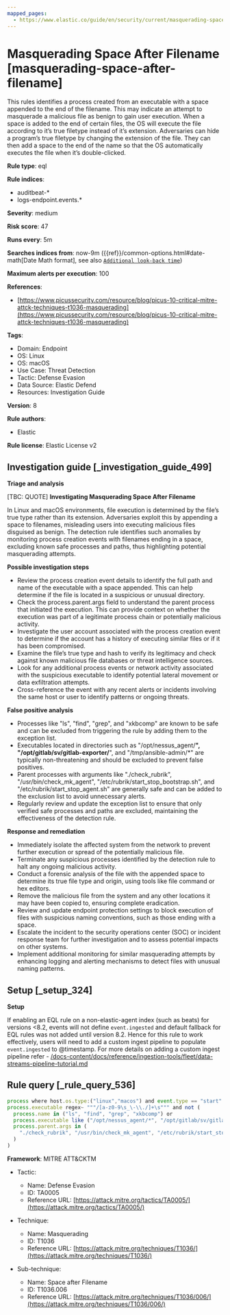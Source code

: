 ```yaml
---
mapped_pages:
  - https://www.elastic.co/guide/en/security/current/masquerading-space-after-filename.html
---
```


# Masquerading Space After Filename [masquerading-space-after-filename]

This rules identifies a process created from an executable with a space appended to the end of the filename. This may indicate an attempt to masquerade a malicious file as benign to gain user execution. When a space is added to the end of certain files, the OS will execute the file according to it’s true filetype instead of it’s extension. Adversaries can hide a program’s true filetype by changing the extension of the file. They can then add a space to the end of the name so that the OS automatically executes the file when it’s double-clicked.

**Rule type**: eql

**Rule indices**:

* auditbeat-*
* logs-endpoint.events.*

**Severity**: medium

**Risk score**: 47

**Runs every**: 5m

**Searches indices from**: now-9m ({{ref}}/common-options.html#date-math[Date Math format], see also [`Additional look-back time`](docs-content://solutions/security/detect-and-alert/create-detection-rule.md#rule-schedule))

**Maximum alerts per execution**: 100

**References**:

* [https://www.picussecurity.com/resource/blog/picus-10-critical-mitre-attck-techniques-t1036-masquerading](https://www.picussecurity.com/resource/blog/picus-10-critical-mitre-attck-techniques-t1036-masquerading)

**Tags**:

* Domain: Endpoint
* OS: Linux
* OS: macOS
* Use Case: Threat Detection
* Tactic: Defense Evasion
* Data Source: Elastic Defend
* Resources: Investigation Guide

**Version**: 8

**Rule authors**:

* Elastic

**Rule license**: Elastic License v2

## Investigation guide [_investigation_guide_499]

**Triage and analysis**

[TBC: QUOTE]
**Investigating Masquerading Space After Filename**

In Linux and macOS environments, file execution is determined by the file’s true type rather than its extension. Adversaries exploit this by appending a space to filenames, misleading users into executing malicious files disguised as benign. The detection rule identifies such anomalies by monitoring process creation events with filenames ending in a space, excluding known safe processes and paths, thus highlighting potential masquerading attempts.

**Possible investigation steps**

* Review the process creation event details to identify the full path and name of the executable with a space appended. This can help determine if the file is located in a suspicious or unusual directory.
* Check the process.parent.args field to understand the parent process that initiated the execution. This can provide context on whether the execution was part of a legitimate process chain or potentially malicious activity.
* Investigate the user account associated with the process creation event to determine if the account has a history of executing similar files or if it has been compromised.
* Examine the file’s true type and hash to verify its legitimacy and check against known malicious file databases or threat intelligence sources.
* Look for any additional process events or network activity associated with the suspicious executable to identify potential lateral movement or data exfiltration attempts.
* Cross-reference the event with any recent alerts or incidents involving the same host or user to identify patterns or ongoing threats.

**False positive analysis**

* Processes like "ls", "find", "grep", and "xkbcomp" are known to be safe and can be excluded from triggering the rule by adding them to the exception list.
* Executables located in directories such as "/opt/nessus_agent/**", "/opt/gitlab/sv/gitlab-exporter/**", and "/tmp/ansible-admin/*" are typically non-threatening and should be excluded to prevent false positives.
* Parent processes with arguments like "./check_rubrik", "/usr/bin/check_mk_agent", "/etc/rubrik/start_stop_bootstrap.sh", and "/etc/rubrik/start_stop_agent.sh" are generally safe and can be added to the exclusion list to avoid unnecessary alerts.
* Regularly review and update the exception list to ensure that only verified safe processes and paths are excluded, maintaining the effectiveness of the detection rule.

**Response and remediation**

* Immediately isolate the affected system from the network to prevent further execution or spread of the potentially malicious file.
* Terminate any suspicious processes identified by the detection rule to halt any ongoing malicious activity.
* Conduct a forensic analysis of the file with the appended space to determine its true file type and origin, using tools like file command or hex editors.
* Remove the malicious file from the system and any other locations it may have been copied to, ensuring complete eradication.
* Review and update endpoint protection settings to block execution of files with suspicious naming conventions, such as those ending with a space.
* Escalate the incident to the security operations center (SOC) or incident response team for further investigation and to assess potential impacts on other systems.
* Implement additional monitoring for similar masquerading attempts by enhancing logging and alerting mechanisms to detect files with unusual naming patterns.


## Setup [_setup_324]

**Setup**

If enabling an EQL rule on a non-elastic-agent index (such as beats) for versions <8.2, events will not define `event.ingested` and default fallback for EQL rules was not added until version 8.2. Hence for this rule to work effectively, users will need to add a custom ingest pipeline to populate `event.ingested` to @timestamp. For more details on adding a custom ingest pipeline refer - [/docs-content/docs/reference/ingestion-tools/fleet/data-streams-pipeline-tutorial.md](docs-content://reference/ingestion-tools/fleet/data-streams-pipeline-tutorial.md)


## Rule query [_rule_query_536]

```js
process where host.os.type:("linux","macos") and event.type == "start" and
process.executable regex~ """/[a-z0-9\s_\-\\./]+\s""" and not (
  process.name in ("ls", "find", "grep", "xkbcomp") or
  process.executable like ("/opt/nessus_agent/*", "/opt/gitlab/sv/gitlab-exporter/*", "/tmp/ansible-admin/*") or
  process.parent.args in (
    "./check_rubrik", "/usr/bin/check_mk_agent", "/etc/rubrik/start_stop_bootstrap.sh", "/etc/rubrik/start_stop_agent.sh"
  )
)
```

**Framework**: MITRE ATT&CKTM

* Tactic:

    * Name: Defense Evasion
    * ID: TA0005
    * Reference URL: [https://attack.mitre.org/tactics/TA0005/](https://attack.mitre.org/tactics/TA0005/)

* Technique:

    * Name: Masquerading
    * ID: T1036
    * Reference URL: [https://attack.mitre.org/techniques/T1036/](https://attack.mitre.org/techniques/T1036/)

* Sub-technique:

    * Name: Space after Filename
    * ID: T1036.006
    * Reference URL: [https://attack.mitre.org/techniques/T1036/006/](https://attack.mitre.org/techniques/T1036/006/)



